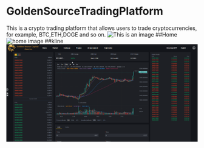 # GoldenSourceTradingPlatform
This is a crypto trading platform that allows users to trade cryptocurrencies, for example, BTC,ETH,DOGE and so on. 
![This is an image](/images/home1.gif)
##Home
![home image](/images/home.gif)
##kline
![kline image](/images/kline.gif)

